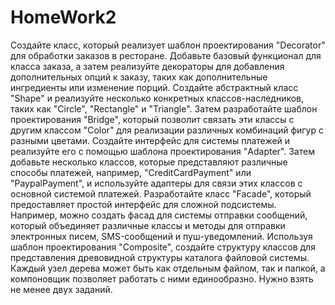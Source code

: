 # HomeWork2
Создайте класс, который реализует шаблон проектирования "Decorator" для обработки заказов в ресторане. Добавьте базовый функционал для класса заказа, а затем реализуйте декораторы для добавления дополнительных опций к заказу, таких как дополнительные ингредиенты или изменение порций.
Создайте абстрактный класс "Shape" и реализуйте несколько конкретных классов-наследников, таких как "Circle", "Rectangle" и "Triangle". Затем разработайте шаблон проектирования "Bridge", который позволит связать эти классы с другим классом "Color" для реализации различных комбинаций фигур с разными цветами.
Создайте интерфейс для системы платежей и реализуйте его с помощью шаблона проектирования "Adapter". Затем добавьте несколько классов, которые представляют различные способы платежей, например, "CreditCardPayment" или "PaypalPayment", и используйте адаптеры для связи этих классов с основной системой платежей.
Разработайте класс "Facade", который предоставляет простой интерфейс для сложной подсистемы. Например, можно создать фасад для системы отправки сообщений, который объединяет различные классы и методы для отправки электронных писем, SMS-сообщений и пуш-уведомлений.
Используя шаблон проектирования "Composite", создайте структуру классов для представления древовидной структуры каталога файловой системы. Каждый узел дерева может быть как отдельным файлом, так и папкой, а компоновщик позволяет работать с ними единообразно.
Нужно взять не менее двух заданий.